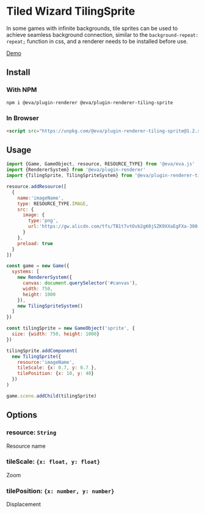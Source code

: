 # Tiled Wizard TilingSprite

In some games with infinite backgrounds, tile sprites can be used to achieve seamless background connection, similar to the `background-repeat: repeat;` function in css, and a renderer needs to be installed before use.

[Demo](https://eva.js.org/playground/#/tilingSprite)

## Install

### With NPM
```bash
npm i @eva/plugin-renderer @eva/plugin-renderer-tiling-sprite
```

### In Browser
```html
<script src="https://unpkg.com/@eva/plugin-renderer-tiling-sprite@1.2.x/dist/EVA.plugin.renderer.tilingSprite.min.js"></script>
```

## Usage

```js
import {Game, GameObject, resource, RESOURCE_TYPE} from '@eva/eva.js'
import {RendererSystem} from '@eva/plugin-renderer'
import {TilingSprite, TilingSpriteSystem} from '@eva/plugin-renderer-tiling-sprite'

resource.addResource([
  {
    name:'imageName',
    type: RESOURCE_TYPE.IMAGE,
    src: {
      image: {
        type:'png',
        url:'https://gw.alicdn.com/tfs/TB1t7vtOvb2gK0jSZK9XXaEgFXa-300-431.png'
      }
    },
    preload: true
  }
])

const game = new Game({
  systems: [
    new RendererSystem({
      canvas: document.querySelector('#canvas'),
      width: 750,
      height: 1000
    }),
    new TilingSpriteSystem()
  ]
})

const tilingSprite = new GameObject('sprite', {
  size: {width: 750, height: 1000}
})

tilingSprite.addComponent(
  new TilingSprite({
    resource:'imageName',
    tileScale: {x: 0.7, y: 0.7 },
    tilePosition: {x: 10, y: 40}
  })
)

game.scene.addChild(tilingSprite)
```

## Options

### resource: `String`

Resource name

### tileScale: `{x: float, y: float}`

Zoom

### tilePosition: `{x: number, y: number}`

Displacement

